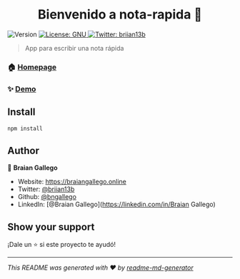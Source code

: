 <h1 align="center">Bienvenido a nota-rapida 👋</h1>
<p>
  <img alt="Version" src="https://img.shields.io/badge/version-1.0.0-blue.svg?cacheSeconds=2592000" />
  <a href="#" target="_blank">
    <img alt="License: GNU " src="https://img.shields.io/badge/License-GNU -yellow.svg" />
  </a>
  <a href="https://twitter.com/briian13b" target="_blank">
    <img alt="Twitter: briian13b" src="https://img.shields.io/twitter/follow/briian13b.svg?style=social" />
  </a>
</p>

> App para escribir una nota rápida

### 🏠 [Homepage](https://github.com/bngallego/nota-rapida)

### ✨ [Demo](https://nota-rapid.braiangallego.online)

## Install

```sh
npm install
```

## Author

👤 **Braian Gallego**

* Website: https://braiangallego.online
* Twitter: [@briian13b](https://twitter.com/briian13b)
* Github: [@bngallego](https://github.com/bngallego)
* LinkedIn: [@Braian Gallego](https://linkedin.com/in/Braian Gallego)

## Show your support

¡Dale un ⭐️ si este proyecto te ayudó!

***
_This README was generated with ❤️ by [readme-md-generator](https://github.com/kefranabg/readme-md-generator)_